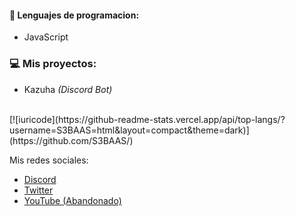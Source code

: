 #### 🔧 Lenguajes de programacion:
- JavaScript

### 💻 Mis proyectos:
- Kazuha *(Discord Bot)*

<br>
[![iuricode](https://github-readme-stats.vercel.app/api/top-langs/?username=S3BAAS=html&layout=compact&theme=dark)](https://github.com/S3BAAS/)


Mis redes sociales: <br>
- [Discord](https://discord.com/users/419574607020949505)<br>
- [Twitter](https://twitter.com/_SebasTD)<br>
- [YouTube (Abandonado)](https://www.youtube.com/c/AtlasTD)<br>
